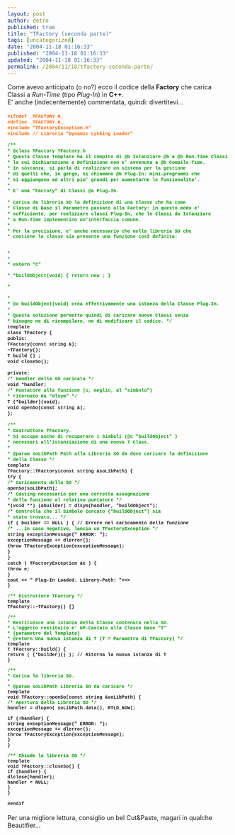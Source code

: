 ```yaml
---
layout: post
author: detro
published: true
title: "TFactory (seconda parte)"
tags: [uncategorized]
date: "2004-11-18 01:16:33"
published: "2004-11-18 01:16:33"
updated: "2004-11-18 01:16:33"
permalink: /2004/11/18/tfactory-seconda-parte/
---
```


<div style="clear:both;"></div>Come avevo anticipato (o no?) ecco il codice della <b>Factory</b> che carica Classi a <i>Run-Time</i> (tipo <i>Plug-In</i>) in <b>C++</b>.<br />E' anche (indecentemente) commentata, quindi: divertitevi...<br /><br /><span style="font-size:75%; font-weight: bold; "><span style="color: rgb(255, 102, 0);font-family:courier new;font-size:100%;"  >#ifndef _TFACTORY_H_</span><span style="font-size:100%;"><br /></span><span style="color: rgb(255, 102, 0);font-family:courier new;font-size:100%;"  >#define _TFACTORY_H_</span><span style="font-size:100%;"><br /></span><span style="color: rgb(255, 102, 0);font-family:courier new;font-size:100%;"  >#include "TFactoryException.h"</span><span style="font-size:100%;"><br /></span><span style="color: rgb(255, 102, 0);font-family:courier new;font-size:100%;"  >#include <dlfcn.h> // Libreria "Dynamic Lynking Loader"</dlfcn.h></span><span style="font-size:100%;"><br /><br /></span><span style="color: rgb(0, 153, 0);font-family:courier new;font-size:100%;"  >/** </span><span style="font-size:100%;"><br /></span><span style="color: rgb(0, 153, 0);font-family:courier new;font-size:100%;"  > * @class TFactory TFactory.h</span><span style="font-size:100%;"><br /></span><span style="color: rgb(0, 153, 0);font-family:courier new;font-size:100%;"  > * Questa Classe Template ha il compito di @b Istanziare @b a @b Run-Time Classi</span><span style="font-size:100%;"><br /></span><span style="color: rgb(0, 153, 0);font-family:courier new;font-size:100%;"  > * la cui Dichiarazione e Definizione non e' avvenuta a @b Compile-Time.</span><span style="font-size:100%;"><br /></span><span style="color: rgb(0, 153, 0);font-family:courier new;font-size:100%;"  > * In sostanza, si parla di realizzare un sistema per la gestione</span><span style="font-size:100%;"><br /></span><span style="color: rgb(0, 153, 0);font-family:courier new;font-size:100%;"  > * di quelli che, in gergo, si chiamano @b Plug-In: mini-programmi che</span><span style="font-size:100%;"><br /></span><span style="color: rgb(0, 153, 0);font-family:courier new;font-size:100%;"  > * si aggiungono ad altri piu' grandi per aumentarne le funzionalita'.</span><span style="font-size:100%;"><br /></span><span style="color: rgb(0, 153, 0);font-family:courier new;font-size:100%;"  > * </span><span style="font-size:100%;"><br /></span><span style="color: rgb(0, 153, 0);font-family:courier new;font-size:100%;"  > * E' una "Factory" di Classi @a Plug-In.<br /></span><span style="font-size:100%;"><br /></span><span style="color: rgb(0, 153, 0);font-family:courier new;font-size:100%;"  > * Carica da libreria SO la definizione di una Classe che ha come </span><span style="font-size:100%;"><br /></span><span style="color: rgb(0, 153, 0);font-family:courier new;font-size:100%;"  > * Classe di Base il Parametro passato alla Factory: in questo modo e'</span><span style="font-size:100%;"><br /></span><span style="color: rgb(0, 153, 0);font-family:courier new;font-size:100%;"  > * sufficiente, per realizzare classi Plug-In, che le Classi da Istanziare </span><span style="font-size:100%;"><br /></span><span style="color: rgb(0, 153, 0);font-family:courier new;font-size:100%;"  > * a Run-Time implementino un'interfaccia comune.</span><span style="font-size:100%;"><br /></span><span style="color: rgb(0, 153, 0);font-family:courier new;font-size:100%;"  > *    </span><span style="font-size:100%;"><br /></span><span style="color: rgb(0, 153, 0);font-family:courier new;font-size:100%;"  > * Per la precisione, e' anche necessario che nella libreria SO che</span><span style="font-size:100%;"><br /></span><span style="color: rgb(0, 153, 0);font-family:courier new;font-size:100%;"  > * contiene la classe sia presente una funzione cosÏ definita:<br /><br /></span><span style="font-size:100%;"><br /></span><span style="color: rgb(0, 153, 0);font-family:courier new;font-size:100%;"  > *</span><span style="font-size:100%;"><br /></span><span style="color: rgb(0, 153, 0);font-family:courier new;font-size:100%;"  > * <code></code></span><span style="font-size:100%;"><br /></span><span style="color: rgb(0, 153, 0);font-family:courier new;font-size:100%;"  > * extern "C"<br /></span><span style="font-size:100%;"><br /></span><span style="color: rgb(0, 153, 0);font-family:courier new;font-size:100%;"  > * <classname> *buildObject(void) { return new <classname>; }<br /></classname></classname></span><span style="font-size:100%;"><br /></span><span style="color: rgb(0, 153, 0);font-family:courier new;font-size:100%;"  > *<br /></span><span style="font-size:100%;"><br /></span><span style="color: rgb(0, 153, 0);font-family:courier new;font-size:100%;"  > *</span><span style="font-size:100%;"><br /></span><span style="color: rgb(0, 153, 0);font-family:courier new;font-size:100%;"  > * @c buildObject(void) crea effettivamente una istanza della Classe Plug-In.</span><span style="font-size:100%;"><br /></span><span style="color: rgb(0, 153, 0);font-family:courier new;font-size:100%;"  > *</span><span style="font-size:100%;"><br /></span><span style="color: rgb(0, 153, 0);font-family:courier new;font-size:100%;"  > * Questa soluzione permette quindi di caricare nuove Classi senza</span><span style="font-size:100%;"><br /></span><span style="color: rgb(0, 153, 0);font-family:courier new;font-size:100%;"  > * bisogno ne di ricompilare, ne di modificare il codice. */</span><span style="font-size:100%;"><br /></span><span style=";font-family:courier new;font-size:100%;"  >template <class></class></span><span style="font-size:100%;"><br /></span><span style=";font-family:courier new;font-size:100%;"  >class TFactory {</span><span style="font-size:100%;"><br /></span><span style=";font-family:courier new;font-size:100%;"  >    public:</span><span style="font-size:100%;"><br /></span><span style=";font-family:courier new;font-size:100%;"  >        TFactory(const string &);</span><span style="font-size:100%;"><br /></span><span style=";font-family:courier new;font-size:100%;"  >        ~TFactory();</span><span style="font-size:100%;"><br /></span><span style=";font-family:courier new;font-size:100%;"  >        T build () ;</span><span style="font-size:100%;"><br /></span><span style=";font-family:courier new;font-size:100%;"  >        void closeSo();</span><span style="font-size:100%;"><br /></span><span style=";font-family:courier new;font-size:100%;"  >        </span><span style="font-size:100%;"><br /></span><span style=";font-family:courier new;font-size:100%;"  >    private:</span><span style="font-size:100%;"><br /></span><span style="color: rgb(0, 153, 0);font-family:courier new;font-size:100%;"  >        /* Handler della SO caricata */</span><span style="font-size:100%;"><br /></span><span style=";font-family:courier new;font-size:100%;"  >        void *handler;</span><span style="font-size:100%;"><br /></span><span style="color: rgb(0, 153, 0);font-family:courier new;font-size:100%;"  >        /* Puntatore alla funzione (o, meglio, al "simbolo")</span><span style="font-size:100%;"><br /></span><span style="color: rgb(0, 153, 0);font-family:courier new;font-size:100%;"  >         * ritornato da "dlsym" */</span><span style="font-size:100%;"><br /></span><span style=";font-family:courier new;font-size:100%;"  >        T (*builder)(void);</span><span style="font-size:100%;"><br /></span><span style=";font-family:courier new;font-size:100%;"  >        void openSo(const string &);</span><span style="font-size:100%;"><br /></span><span style=";font-family:courier new;font-size:100%;"  >};</span><span style="font-size:100%;"><br /><br /></span><span style="color: rgb(0, 153, 0);font-family:courier new;font-size:100%;"  >/**</span><span style="font-size:100%;"><br /></span><span style="color: rgb(0, 153, 0);font-family:courier new;font-size:100%;"  > * Costruttore TFactory.</span><span style="font-size:100%;"><br /></span><span style="color: rgb(0, 153, 0);font-family:courier new;font-size:100%;"  > * Si occupa anche di recuperare i Simboli (@c "buildObject" ) </span><span style="font-size:100%;"><br /></span><span style="color: rgb(0, 153, 0);font-family:courier new;font-size:100%;"  > * necessari all'istanziazione di una nuova T Class.</span><span style="font-size:100%;"><br /></span><span style="color: rgb(0, 153, 0);font-family:courier new;font-size:100%;"  > *</span><span style="font-size:100%;"><br /></span><span style="color: rgb(0, 153, 0);font-family:courier new;font-size:100%;"  > * @param soLibPath Path alla Libreria SO da dove caricare la definizione</span><span style="font-size:100%;"><br /></span><span style="color: rgb(0, 153, 0);font-family:courier new;font-size:100%;"  > *     della Classe */</span><span style="font-size:100%;"><br /></span><span style=";font-family:courier new;font-size:100%;"  >template <class></class></span><span style="font-size:100%;"><br /></span><span style=";font-family:courier new;font-size:100%;"  >TFactory<t>::TFactory(const string &soLibPath) {</t></span><span style="font-size:100%;"><br /></span><span style=";font-family:courier new;font-size:100%;"  >    try {</span><span style="font-size:100%;"><br /></span><span style="color: rgb(0, 153, 0);font-family:courier new;font-size:100%;"  >        /* Caricamento della SO */</span><span style="font-size:100%;"><br /></span><span style=";font-family:courier new;font-size:100%;"  >        openSo(soLibPath);</span><span style="font-size:100%;"><br /></span><span style="color: rgb(0, 153, 0);font-family:courier new;font-size:100%;"  >        /* Casting necessario per una corretta assegnazione</span><span style="font-size:100%;"><br /></span><span style="color: rgb(0, 153, 0);font-family:courier new;font-size:100%;"  >         * della funzione al relativo puntatore */</span><span style="font-size:100%;"><br /></span><span style=";font-family:courier new;font-size:100%;"  >        *(void **) (&builder) = dlsym(handler, "buildObject");</span><span style="font-size:100%;"><br /></span><span style="color: rgb(0, 153, 0);font-family:courier new;font-size:100%;"  >        /* Controlla che il Simbolo Cercato ("buildObject") sia</span><span style="font-size:100%;"><br /></span><span style="color: rgb(0, 153, 0);font-family:courier new;font-size:100%;"  >         * stato trovato... */</span><span style="font-size:100%;"><br /></span><span style=";font-family:courier new;font-size:100%;"  >        if ( builder == NULL ) { // Errore nel caricamento della funzione</span><span style="font-size:100%;"><br /></span><span style="color: rgb(0, 153, 0);font-family:courier new;font-size:100%;"  >            /* ...in caso negativo, lancia un TFactoryException */</span><span style="font-size:100%;"><br /></span><span style=";font-family:courier new;font-size:100%;"  >            string exceptionMessage("<tfactory> ERROR: ");</tfactory></span><span style="font-size:100%;"><br /></span><span style=";font-family:courier new;font-size:100%;"  >            exceptionMessage += dlerror();</span><span style="font-size:100%;"><br /></span><span style=";font-family:courier new;font-size:100%;"  >            throw TFactoryException(exceptionMessage);</span><span style="font-size:100%;"><br /></span><span style=";font-family:courier new;font-size:100%;"  >        }</span><span style="font-size:100%;"><br /></span><span style=";font-family:courier new;font-size:100%;"  >    }</span><span style="font-size:100%;"><br /></span><span style=";font-family:courier new;font-size:100%;"  >    catch ( TFactoryException &e ) {</span><span style="font-size:100%;"><br /></span><span style=";font-family:courier new;font-size:100%;"  >        throw e;</span><span style="font-size:100%;"><br /></span><span style=";font-family:courier new;font-size:100%;"  >    }</span><span style="font-size:100%;"><br /></span><span style=";font-family:courier new;font-size:100%;"  >    cout << "<tfactory> Plug-In Loaded. Library-Path: "<<><br /><span style="font-family:courier new;">}</span><br /><br /><span style="color: rgb(0, 153, 0);font-family:courier new;" >/** Distruttore TFactory */</span><br /><span style="font-family:courier new;">template <class></class></span><br /><span style="font-family:courier new;">TFactory<t>::~TFactory() {}</t></span><br /><br /><span style="color: rgb(0, 153, 0);font-family:courier new;" >/**</span><br /><span style="color: rgb(0, 153, 0);font-family:courier new;" > * Restituisce una istanza della Classe contenuta nella SO.</span><br /><span style="color: rgb(0, 153, 0);font-family:courier new;" > * L'oggetto restituito e' UP-Castato alla Classe Base "T"</span><br /><span style="color: rgb(0, 153, 0);font-family:courier new;" > * (parametro del Template) </span><br /><span style="color: rgb(0, 153, 0);font-family:courier new;" > * @return Una nuova istanza di T (T = Parametro di TFactory) */</span><br /><span style="font-family:courier new;">template <class></class></span><br /><span style="font-family:courier new;">T TFactory<t>::build() {</t></span><br /><span style="font-family:courier new;">    return ( (*builder)() ); // Ritorna la nuova istanza di T</span><br /><span style="font-family:courier new;">}</span><br /><br /><span style="color: rgb(0, 153, 0);font-family:courier new;" >/**</span><br /><span style="color: rgb(0, 153, 0);font-family:courier new;" > * Carica la libreria SO.</span><br /><span style="color: rgb(0, 153, 0);font-family:courier new;" > *</span><br /><span style="color: rgb(0, 153, 0);font-family:courier new;" > * @param soLibPath Libreria SO da caricare */</span><br /><span style="font-family:courier new;">template <class></class></span><br /><span style="font-family:courier new;">void TFactory<t>::openSo(const string &soLibPath) {</t></span><br /><span style="color: rgb(0, 153, 0);font-family:courier new;" >    /* Apertura della Libreria SO */</span><br /><span style="font-family:courier new;">    handler = dlopen( soLibPath.data(), RTLD_NOW);</span><br /><span style="font-family:courier new;">    </span><br /><span style="font-family:courier new;">    if (!handler) {</span><br /><span style="font-family:courier new;">        string exceptionMessage("<tfactory> ERROR: ");</tfactory></span><br /><span style="font-family:courier new;">        exceptionMessage += dlerror();</span><br /><span style="font-family:courier new;">        throw TFactoryException(exceptionMessage);</span><br /><span style="font-family:courier new;">    }</span><br /><span style="font-family:courier new;">}</span><br /><br /><span style="color: rgb(0, 153, 0);font-family:courier new;" >/** Chiude la libreria SO */</span><br /><span style="font-family:courier new;">template <class></class></span><br /><span style="font-family:courier new;">void TFactory<t>::closeSo() {</t></span><br /><span style="font-family:courier new;">    if (handler) {</span><br /><span style="font-family:courier new;">        dlclose(handler);</span><br /><span style="font-family:courier new;">        handler = NULL;</span><br /><span style="font-family:courier new;">    }</span><br /><span style="font-family:courier new;">}</span><br /><br /><span style="font-family:courier new;">#endif</span></span></span><br /><br />Per una migliore lettura, consiglio un bel Cut&amp;Paste, magari in qualche Beautifier...<div style="clear:both; padding-bottom: 0.25em;"></div>
